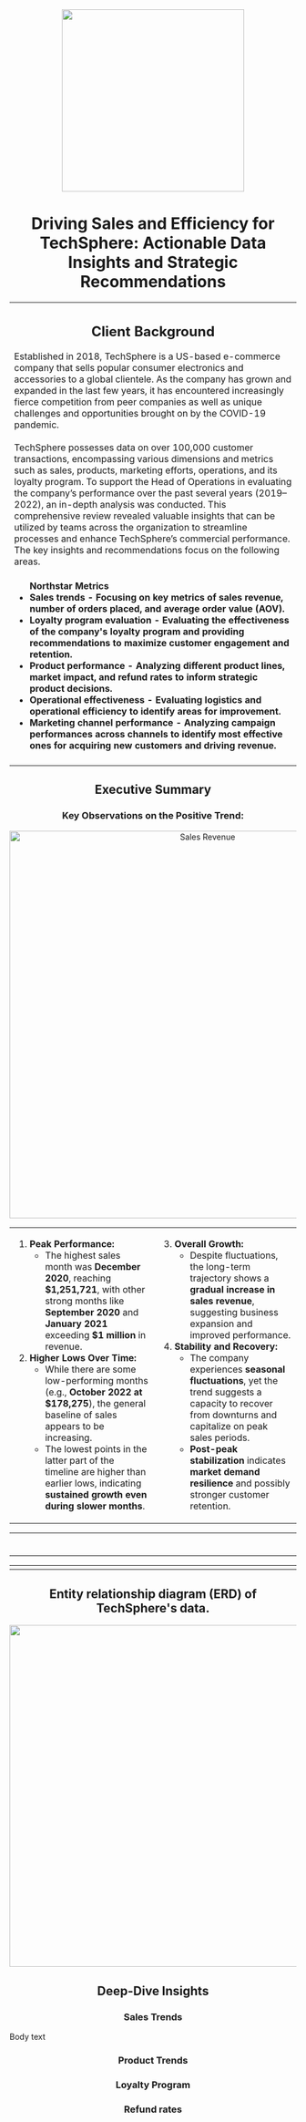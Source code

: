 <div align="center" >
  <img width="320px" src="https://res.cloudinary.com/dxctpvd8v/image/upload/v1738046916/TechShere_Logo_JonathanCamiling" />
</div>
<h1 align="center">Driving Sales and Efficiency for TechSphere: Actionable Data Insights and Strategic Recommendations</h1>

<table align="center">
  <tr>
    <td width="920">
        <h2 align="center">Client Background</h2>
        <body> Established in 2018, TechSphere is a US-based e-commerce company that sells popular consumer electronics and accessories to a global clientele. As the company has grown and expanded in the last few years, it has encountered increasingly fierce competition from peer companies as well as unique challenges and opportunities brought on by the COVID-19 pandemic.
<br>
<br>
TechSphere possesses data on over 100,000 customer transactions, encompassing various dimensions and metrics such as sales, products, marketing efforts, operations, and its loyalty program. To support the Head of Operations in evaluating the company’s performance over the past several years (2019–2022), an in-depth analysis was conducted. This comprehensive review revealed valuable insights that can be utilized by teams across the organization to streamline processes and enhance TechSphere’s commercial performance. The key insights and recommendations focus on the following areas.
</body>
      <h4>
        <ul> Northstar Metrics
  <li>Sales trends - Focusing on key metrics of sales revenue, number of orders placed, and average order value (AOV).</li>
  <li>Loyalty program evaluation - Evaluating the effectiveness of the company's loyalty program and providing recommendations to maximize customer engagement and retention.</li>
  <li>Product performance - Analyzing different product lines, market impact, and refund rates to inform strategic product decisions.</li>
  <li>Operational effectiveness - Evaluating logistics and operational efficiency to identify areas for improvement.</li>
  <li>Marketing channel performance - Analyzing campaign performances across channels to identify most effective ones for acquiring new customers and driving revenue.</li>
</ul>
      </h4>
      </td>
  </tr>
</table>

<table align="center">
  <tr>
    <div width="920">
      <h2 align="center">Executive Summary</h2>
      <h3 align="center">Key Observations on the Positive Trend:</h3>
        <div align="center"><img width="680" alt="Sales Revenue" src="https://github.com/user-attachments/assets/0f85bed2-b1f4-4d34-a0d2-d90ddb9f0899" /></div>
      <td>
      <ol>
        <li><strong>Peak Performance:</strong>
        <ul>
            <li>The highest sales month was <strong>December 2020</strong>, reaching <strong>$1,251,721</strong>, with other strong months like <strong>September 2020</strong> and <strong>January 2021</strong> exceeding <strong>$1 million</strong> in revenue.</li>
        </ul>
    </li>
    <li><strong>Higher Lows Over Time:</strong>
        <ul>
            <li>While there are some low-performing months (e.g., <strong>October 2022 at $178,275</strong>), the general baseline of sales appears to be increasing.</li>
            <li>The lowest points in the latter part of the timeline are higher than earlier lows, indicating <strong>sustained growth even during slower months</strong>.</li>
        </ul>
    </li>
    </ol>
      </td>
    <td>
    <ol alignver="top" start="3">
     <li><strong>Overall Growth:</strong>
        <ul>
            <li>Despite fluctuations, the long-term trajectory shows a <strong>gradual increase in sales revenue</strong>, suggesting business expansion and improved performance.</li>
        </ul>
    </li>
    <li><strong>Stability and Recovery:</strong>
        <ul>
            <li>The company experiences <strong>seasonal fluctuations</strong>, yet the trend suggests a capacity to recover from downturns and capitalize on peak sales periods.</li>
            <li><strong>Post-peak stabilization</strong> indicates <strong>market demand resilience</strong> and possibly stronger customer retention.</li>
        </ul>
    </li>
    </ol>
    </td>
    </div>
  </tr>
</table>

<table align="center">
  <tr>
    <td width="920">
      <h2 align="center"></h2>
      <body></body>
      <h4></h4>
    </td>
  </tr>
</table>

<table align="center">
  <tr>
    <td width="920">
    </td>
  </tr>
</table>


<h2 align="center">Entity relationship diagram (ERD) of TechSphere's data.</h2>
<div align="center"><img  width="600" src="https://github.com/user-attachments/assets/140dfdc2-6c5c-433e-bb68-b5fbbd579174"></div>
<h2 align="center">Deep-Dive Insights</h2>
<h3 align="center">Sales Trends</h3>
Body text
<h3 align="center">Product Trends</h3>

<h3 align="center">Loyalty Program</h3>

<h3 align="center">Refund rates</h3>
